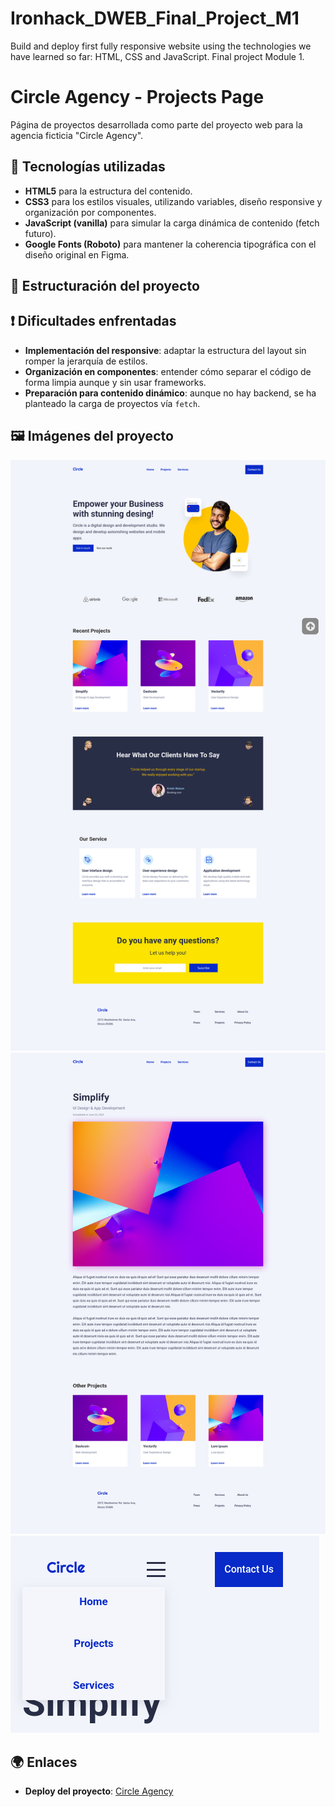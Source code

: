 # Ironhack_DWEB_Final_Project_M1
Build and deploy first fully responsive website using the technologies we have learned so far: HTML, CSS and JavaScript. Final project Module 1.

# Circle Agency - Projects Page

Página de proyectos desarrollada como parte del proyecto web para la agencia ficticia "Circle Agency".

## 🚀 Tecnologías utilizadas

- **HTML5** para la estructura del contenido.
- **CSS3** para los estilos visuales, utilizando variables, diseño responsive y organización por componentes.
- **JavaScript (vanilla)** para simular la carga dinámica de contenido (fetch futuro).
- **Google Fonts (Roboto)** para mantener la coherencia tipográfica con el diseño original en Figma.

## 🔧 Estructuración del proyecto

## ❗ Dificultades enfrentadas

- **Implementación del responsive**: adaptar la estructura del layout sin romper la jerarquía de estilos.
- **Organización en componentes**: entender cómo separar el código de forma limpia aunque y sin usar frameworks.
- **Preparación para contenido dinámico**: aunque no hay backend, se ha planteado la carga de proyectos vía `fetch`.

## 🖼️ Imágenes del proyecto

![Home Desktop](./assets/web-demo/Circle_Agency-Home.png)
![Projects Desktop](./assets/web-demo/Circle_Agency-Projects.png)
![Menu Hamburger](./assets/web-demo/Circle_Agency-Menu_Hamburger.png)

## 🌍 Enlaces

- **Deploy del proyecto**: [Circle Agency](https://magical-khapse-f1ddfd.netlify.app/)
